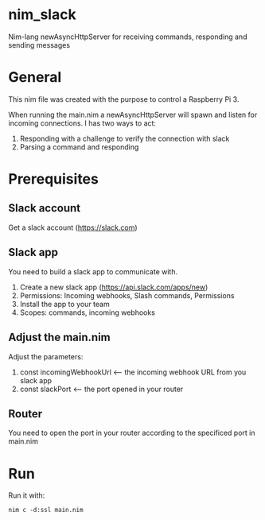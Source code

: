 # nim_slack
Nim-lang newAsyncHttpServer for receiving commands, responding and sending messages 

# General

This nim file was created with the purpose to control a Raspberry Pi 3.

When running the main.nim a newAsyncHttpServer will spawn and listen for incoming connections. I has two ways to act:
1) Responding with a challenge to verify the connection with slack
2) Parsing a command and responding

# Prerequisites

## Slack account
Get a slack account (https://slack.com)

## Slack app
You need to build a slack app to communicate with.

1) Create a new slack app (https://api.slack.com/apps/new)
2) Permissions: Incoming webhooks, Slash commands, Permissions
3) Install the app to your team
4) Scopes: commands, incoming webhooks

## Adjust the main.nim

Adjust the parameters:
1) const incomingWebhookUrl <-- the incoming webhook URL from you slack app
2) const slackPort <-- the port opened in your router

## Router

You need to open the port in your router according to the specificed port in main.nim

# Run

Run it with:

`nim c -d:ssl main.nim`

